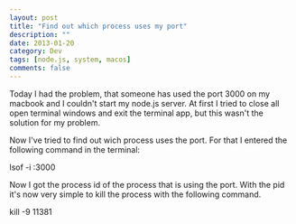 ```yaml
---
layout: post
title: "Find out which process uses my port"
description: ""
date: 2013-01-20
category: Dev
tags: [node.js, system, macos]
comments: false
---
```


Today I had the problem, that someone has used the port 3000 on my macbook and I couldn't start my node.js server.
At first I tried to close all open terminal windows and exit the terminal app, but this wasn't the solution for my problem.

Now I've tried to find out wich process uses the port. For that I entered the following command in the terminal:

  lsof -i :3000

Now I got the process id of the process that is using the port. With the pid it's now very simple to kill the process with the following command.

  kill -9 11381
